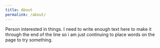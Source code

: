 ```yaml
---
title: About
permalink: /about/
---
```


Person interested in things. I need to write enough text here to make it through the end of the line so i am just continuing to place words on the page to try something.
